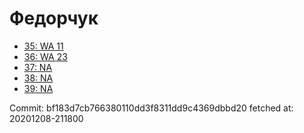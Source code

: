 # Федорчук
- [35: WA 11](35.md)
- [36: WA 23](36.md)
- [37: NA](37.md)
- [38: NA](38.md)
- [39: NA](39.md)

Commit: bf183d7cb766380110dd3f8311dd9c4369dbbd20
 fetched at: 20201208-211800
